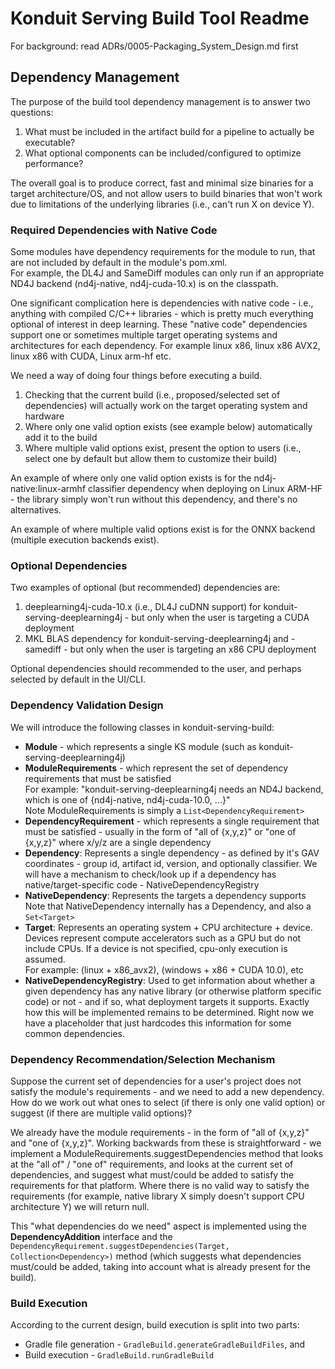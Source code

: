 # Konduit Serving Build Tool Readme

For background: read ADRs/0005-Packaging_System_Design.md first

## Dependency Management

The purpose of the build tool dependency management is to answer two questions:
1. What must be included in the artifact build for a pipeline to actually be executable?
2. What optional components can be included/configured to optimize performance? 

The overall goal is to produce correct, fast and minimal size binaries for a target architecture/OS, and not allow users to build
binaries that won't work due to limitations of the underlying libraries (i.e., can't run X on device Y).

### Required Dependencies with Native Code
Some modules have dependency requirements for the module to run, that are not included by default in the module's pom.xml.  
For example, the DL4J and SameDiff modules can only run if an appropriate ND4J backend (nd4j-native, nd4j-cuda-10.x) is
on the classpath.

One significant complication here is dependencies with native code - i.e., anything with compiled C/C++ libraries - which
is pretty much everything optional of interest in deep learning. These "native code" dependencies support one or sometimes
multiple target operating systems and architectures for each dependency. For example linux x86, linux x86 AVX2, linux x86
with CUDA, Linux arm-hf etc.

We need a way of doing four things before executing a build.
1. Checking that the current build (i.e., proposed/selected set of dependencies) will actually work on the target
   operating system and hardware
2. Where only one valid option exists (see example below) automatically add it to the build
3. Where multiple valid options exist, present the option to users (i.e., select one by default but allow them to customize their build)

An example of where only one valid option exists is for the nd4j-native:linux-armhf classifier dependency when deploying on
Linux ARM-HF - the library simply won't run without this dependency, and there's no alternatives.

An example of where multiple valid options exist is for the ONNX backend (multiple execution backends exist).

### Optional Dependencies

Two examples of optional (but recommended) dependencies are:
1. deeplearning4j-cuda-10.x (i.e., DL4J cuDNN support) for konduit-serving-deeplearning4j - but only when the user is targeting
   a CUDA deployment
2. MKL BLAS dependency for konduit-serving-deeplearning4j and -samediff - but only when the user is targeting an x86 CPU deployment 

Optional dependencies should recommended to the user, and perhaps selected by default in the UI/CLI.

### Dependency Validation Design

We will introduce the following classes in konduit-serving-build:
* **Module** - which represents a single KS module (such as konduit-serving-deeplearning4j)
* **ModuleRequirements** - which represent the set of dependency requirements that must be satisfied  
  For example: "konduit-serving-deeplearning4j needs an ND4J backend, which is one of {nd4j-native, nd4j-cuda-10.0, ...}"  
  Note ModuleRequirements is simply a `List<DependencyRequirement>`
* **DependencyRequirement** - which represents a single requirement that must be satisfied - usually in the form of "all of {x,y,z}"
  or "one of {x,y,z}" where x/y/z are a single dependency
* **Dependency**: Represents a single dependency - as defined by it's GAV coordinates - group id, artifact id, version, and optionally classifier.
  We will have a mechanism to check/look up if a dependency has native/target-specific code -  NativeDependencyRegistry
* **NativeDependency**: Represents the targets a dependency supports  
  Note that NativeDependency internally has a Dependency, and also a `Set<Target>`
* **Target**: Represents an operating system + CPU architecture + device. Devices represent compute accelerators such as a GPU
  but do not include CPUs. If a device is not specified, cpu-only execution is assumed.   
  For example: (linux + x86_avx2), (windows + x86 + CUDA 10.0), etc
* **NativeDependencyRegistry**: Used to get information about whether a given dependency has any native library (or otherwise
  platform specific code) or not - and if so, what deployment targets it supports.
  Exactly how this will be implemented remains to be determined. Right now we have a placeholder that just hardcodes this 
  information for some common dependencies.


### Dependency Recommendation/Selection Mechanism

Suppose the current set of dependencies for a user's project does not satisfy the module's requirements - and we need to add
a new dependency. How do we work out what ones to select (if there is only one valid option) or suggest (if there are multiple
valid options)?

We already have the module requirements - in the form of "all of {x,y,z}" and "one of {x,y,z}".
Working backwards from these is straightforward - we implement a ModuleRequirements.suggestDependencies method that looks
at the "all of" / "one of" requirements, and looks at the current set of dependencies, and suggest what must/could be
added to satisfy the requirements for that platform.
Where there is no valid way to satisfy the requirements (for example, native library X simply doesn't support CPU architecture Y)
we will return null.

This "what dependencies do we need" aspect is implemented using the **DependencyAddition** interface and the 
`DependencyRequirement.suggestDependencies(Target, Collection<Dependency>)` method (which suggests what dependencies must/could
be added, taking into account what is already present for the build).

### Build Execution

According to the current design, build execution is split into two parts:
* Gradle file generation - `GradleBuild.generateGradleBuildFiles`, and
* Build execution - `GradleBuild.runGradleBuild`